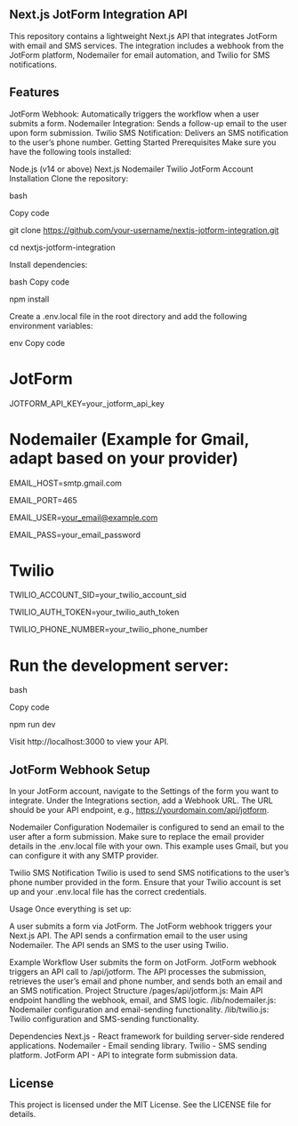 ## Next.js JotForm Integration API
This repository contains a lightweight Next.js API that integrates JotForm with email and SMS services. The integration includes a webhook from the JotForm platform, Nodemailer for email automation, and Twilio for SMS notifications.

## Features
JotForm Webhook: Automatically triggers the workflow when a user submits a form.
Nodemailer Integration: Sends a follow-up email to the user upon form submission.
Twilio SMS Notification: Delivers an SMS notification to the user’s phone number.
Getting Started
Prerequisites
Make sure you have the following tools installed:

Node.js (v14 or above)
Next.js
Nodemailer
Twilio
JotForm Account
Installation
Clone the repository:

bash

Copy code

git clone https://github.com/your-username/nextjs-jotform-integration.git

cd nextjs-jotform-integration

Install dependencies:

bash
Copy code

npm install

Create a .env.local file in the root directory and add the following environment variables:

env
Copy code
# JotForm
JOTFORM_API_KEY=your_jotform_api_key

# Nodemailer (Example for Gmail, adapt based on your provider)
EMAIL_HOST=smtp.gmail.com 

EMAIL_PORT=465

EMAIL_USER=your_email@example.com

EMAIL_PASS=your_email_password

# Twilio
TWILIO_ACCOUNT_SID=your_twilio_account_sid

TWILIO_AUTH_TOKEN=your_twilio_auth_token

TWILIO_PHONE_NUMBER=your_twilio_phone_number

# Run the development server:

bash

Copy code

npm run dev

Visit http://localhost:3000 to view your API.

## JotForm Webhook Setup
In your JotForm account, navigate to the Settings of the form you want to integrate.
Under the Integrations section, 
add a Webhook URL. 
The URL should be your API endpoint,
e.g., https://yourdomain.com/api/jotform.

Nodemailer Configuration
Nodemailer is configured to send an email to the user after a form submission. 
Make sure to replace the email provider details in the .env.local file with your own. 
This example uses Gmail, but you can configure it with any SMTP provider.

Twilio SMS Notification
Twilio is used to send SMS notifications to the user’s phone number provided in the form. 
Ensure that your Twilio account is set up and your .env.local file has the correct credentials.

Usage
Once everything is set up:

A user submits a form via JotForm.
The JotForm webhook triggers your Next.js API.
The API sends a confirmation email to the user using Nodemailer.
The API sends an SMS to the user using Twilio.

Example Workflow
User submits the form on JotForm.
JotForm webhook triggers an API call to /api/jotform.
The API processes the submission, retrieves the user’s email and phone number, and sends both an email and an SMS notification.
Project Structure
/pages/api/jotform.js: Main API endpoint handling the webhook, email, and SMS logic.
/lib/nodemailer.js: Nodemailer configuration and email-sending functionality.
/lib/twilio.js: Twilio configuration and SMS-sending functionality.

Dependencies
Next.js - React framework for building server-side rendered applications.
Nodemailer - Email sending library.
Twilio - SMS sending platform.
JotForm API - API to integrate form submission data.
## License
This project is licensed under the MIT License. See the LICENSE file for details.

